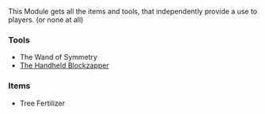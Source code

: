 This Module gets all the items and tools, that independently provide a use to players. (or none at all)

### Tools
* The Wand of Symmetry
* [The Handheld Blockzapper](https://github.com/simibubi/Create/wiki/The-Handheld-Blockzapper)

### Items
* Tree Fertilizer